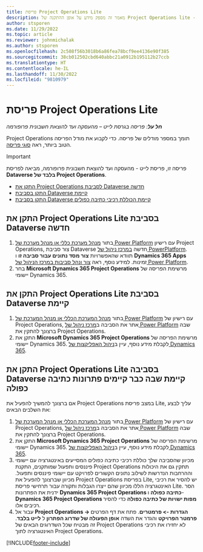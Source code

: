 ```yaml
---
title: פריסת Project Operations Lite
description: מאמר זה מספק מידע על אופן ההתקנה של Project Operations lite - מהעסקה ועד הפקת חשבונית פרופורמה.
author: stsporen
ms.date: 11/29/2022
ms.topic: article
ms.reviewer: johnmichalak
ms.author: stsporen
ms.openlocfilehash: 2c508f56b3018b6a86fea78bcf9ee4136e90f385
ms.sourcegitcommit: 38cb012502cbd640abbc21a0912b195112b27ccb
ms.translationtype: HT
ms.contentlocale: he-IL
ms.lasthandoff: 11/30/2022
ms.locfileid: "9810979"
---
```

# <a name="deploy-project-operations-lite"></a>פריסת Project Operations Lite

_**חל על**: פריסה בגרסת לייט – מהעסקה ועד להוצאת חשבונית פרופורמה_



Project Operations תומך במספר מודלים של פריסה. כדי לקבוע את מודל הפריסה הטוב ביותר, ראה [סוגי פריסה](determine-deployment-type.md).


> [!IMPORTANT]
> פריסה זו, פריסת לייט - מהעסקה ועד להוצאת חשבונית פרופורמה, מביאה לפריסת **Dataverse בלבד של Project Operations**.

- [התקן את Project Operations לסביבת Dataverse חדשה](#new)
- [התקן בסביבת Dataverse קיימת](#existing)
- [התקן בסביבת Dataverse קיימת הכוללת רכיבי כתיבה כפולים](#existingdw)



## <a name="install-project-operations-lite-to-a-new-dataverse-environment"></a><a name="new"></a>התקן את Project Operations Lite בסביבת Dataverse חדשה

1. בתור [מנהל מערכת כללי או מנהל מערכת של Power Platform](/power-platform/admin/global-service-administrators-can-administer-without-license) עם רישיון Project Operations, צור סביבת Dataverse חדשה [במרכז ניהול של PowerPlatform](https://admin.powerplatform.com). תוודא שהאפשרויות **צור מסד נתונים עבור סביבה זו** ו **Dynamics 365 Apps** זמינות. למידע נוסף, ראה [צור ונהל סביבות במרכז הניהול של Power Platform](/power-platform/admin/create-environment#create-an-environment-in-the-power-platform-admin-center).
1. בחר **Microsoft Dynamics 365 Project Operations** מרשימת הפריסה של יישומי Dynamics 365.


## <a name="install-project-operations-lite-to-an-existing-dataverse-environment"></a><a name="existing"></a>התקן את Project Operations Lite בסביבת Dataverse קיימת 
1. בתור [מנהל המערכת הכללי או מנהל המערכת של Power Platform](/power-platform/admin/global-service-administrators-can-administer-without-license) עם רישיון של Project Operations, אתר את הסביבה ב[מרכז ניהול של Power Platform](https://admin.powerplatform.com) שבה ברצונך להתקין את Project Operations.
1. התקן את **Microsoft Dynamics 365 Project Operations** מרשימת הפריסה של יישומי Dynamics 365. לקבלת מידע נוסף, עיין ב[ניהול האפליקצות של Dynamics 365](/power-platform/admin/manage-apps).

## <a name="install-project-operations-lite-to-an-existing-dataverse-environment-where-dual-write-solutions-are-already-present"></a><a name="existingdw"></a>התקן את Project Operations Lite בסביבה Dataverse קיימת שבה כבר קיימים פתרונות כתיבה כפולה

אם ברצונך להמשיך להפעיל את Project Operations במצב פריסת Lite, עליך לבצע את השלבים הבאים:

1. בתור [מנהל המערכת הכללי או מנהל המערכת של Power Platform](/power-platform/admin/global-service-administrators-can-administer-without-license) עם רישיון של Project Operations, אתר את הסביבה ב[מרכז ניהול של Power Platform](https://admin.powerplatform.com) שבה ברצונך להתקין את Project Operations.
1. התקן את **Microsoft Dynamics 365 Project Operations** מרשימת הפריסה של יישומי Dynamics 365. לקבלת מידע נוסף, עיין ב[ניהול האפליקצות של Dynamics 365](/power-platform/admin/manage-apps).
1. מכיוון שהסביבה שלך כוללת רכיבי כתיבה כפולים המסייעים באינטגרציה עם יישומי פיננסים ותפעול שמותקנים, התקנת Project Operations תתקין גם את היכולות וההרחבות הנדרשות לשילוב נתונים הקשורים לפרויקט עם יישומי פיננסים ותפעול. מכיוון שברצונך להפעיל את Project Operations בפריסת Lite, יש להסיר את רכיבי האינטגרציה הללו מכיוון שהם ייצרו הגבלות ותקורה עבור תרחישי פריסת Lite. הסר ידנית את הפתרונות **Dynamics 365 Project Operations כתיבה כפולה** ו- **Dynamics 365 Project Operations מפות ישויות של כתיבה כפולה** כדי להסיר רכיבים אלו.
1. עבור אל **Project Operations -> הגדרות -> פרמטרים**. פתח את דף הפרטים **פרמטר הפרויקט** והגדר את השדה **אופן הפעולה של שדרוג הפתרון** ל **לייט בלבד**. זה מבטיח שכל השדרוגים הבאים של Project Operations לא יחזירו את רכיבי האינטגרציה לתוך Project Operations.  

[!INCLUDE[footer-include](../includes/footer-banner.md)]
